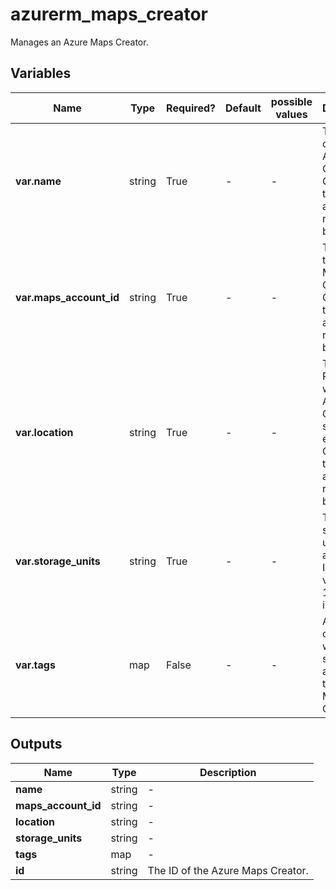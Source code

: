 # azurerm_maps_creator

Manages an Azure Maps Creator.

## Variables

| Name | Type | Required? | Default  | possible values | Description |
| ---- | ---- | --------- | -------- | ----------- | ----------- |
| **var.name** | string | True | -  |  -  | The name of the Azure Maps Creator. Changing this forces a new resource to be created. | 
| **var.maps_account_id** | string | True | -  |  -  | The ID of the Azure Maps Creator. Changing this forces a new resource to be created. | 
| **var.location** | string | True | -  |  -  | The Azure Region where the Azure Maps Creator should exist. Changing this forces a new resource to be created. | 
| **var.storage_units** | string | True | -  |  -  | The storage units to be allocated. Integer values from 1 to 100, inclusive. | 
| **var.tags** | map | False | -  |  -  | A mapping of tags which should be assigned to the Azure Maps Creator. | 



## Outputs

| Name | Type | Description |
| ---- | ---- | --------- | 
| **name** | string  | - | 
| **maps_account_id** | string  | - | 
| **location** | string  | - | 
| **storage_units** | string  | - | 
| **tags** | map  | - | 
| **id** | string  | The ID of the Azure Maps Creator. | 